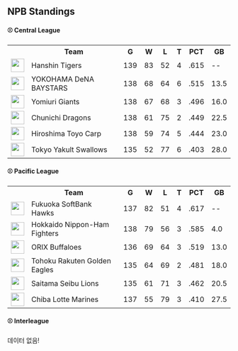 ## NPB Standings

#### ⚾ Central League

<table>
<tr><th></th><th>Team</th><th>G</th><th>W</th><th>L</th><th>T</th><th>PCT</th><th>GB</th></tr>
<tr>
    <td><img src='https://npb.jp/bis/images/pet2025_t_1.gif' width='30'></td>
    <td>Hanshin
Tigers</td>
    <td>139</td>
    <td>83</td>
    <td>52</td>
    <td>4</td>
    <td>.615</td>
    <td>--</td>
</tr>
<tr>
    <td><img src='https://npb.jp/bis/images/pet2025_db_1.gif' width='30'></td>
    <td>YOKOHAMA DeNA
BAYSTARS</td>
    <td>138</td>
    <td>68</td>
    <td>64</td>
    <td>6</td>
    <td>.515</td>
    <td>13.5</td>
</tr>
<tr>
    <td><img src='https://npb.jp/bis/images/pet2025_g_1.gif' width='30'></td>
    <td>Yomiuri
Giants</td>
    <td>138</td>
    <td>67</td>
    <td>68</td>
    <td>3</td>
    <td>.496</td>
    <td>16.0</td>
</tr>
<tr>
    <td><img src='https://npb.jp/bis/images/pet2025_d_1.gif' width='30'></td>
    <td>Chunichi
Dragons</td>
    <td>138</td>
    <td>61</td>
    <td>75</td>
    <td>2</td>
    <td>.449</td>
    <td>22.5</td>
</tr>
<tr>
    <td><img src='https://npb.jp/bis/images/pet2025_c_1.gif' width='30'></td>
    <td>Hiroshima Toyo
Carp</td>
    <td>138</td>
    <td>59</td>
    <td>74</td>
    <td>5</td>
    <td>.444</td>
    <td>23.0</td>
</tr>
<tr>
    <td><img src='https://npb.jp/bis/images/pet2025_s_1.gif' width='30'></td>
    <td>Tokyo Yakult
Swallows</td>
    <td>135</td>
    <td>52</td>
    <td>77</td>
    <td>6</td>
    <td>.403</td>
    <td>28.0</td>
</tr>
</table>

#### ⚾ Pacific League

<table>
<tr><th></th><th>Team</th><th>G</th><th>W</th><th>L</th><th>T</th><th>PCT</th><th>GB</th></tr>
<tr>
    <td><img src='https://npb.jp/bis/images/pet2025_h_1.gif' width='30'></td>
    <td>Fukuoka SoftBank
Hawks</td>
    <td>137</td>
    <td>82</td>
    <td>51</td>
    <td>4</td>
    <td>.617</td>
    <td>--</td>
</tr>
<tr>
    <td><img src='' width='30'></td>
    <td>Hokkaido Nippon-Ham
Fighters</td>
    <td>138</td>
    <td>79</td>
    <td>56</td>
    <td>3</td>
    <td>.585</td>
    <td>4.0</td>
</tr>
<tr>
    <td><img src='' width='30'></td>
    <td>ORIX
Buffaloes</td>
    <td>136</td>
    <td>69</td>
    <td>64</td>
    <td>3</td>
    <td>.519</td>
    <td>13.0</td>
</tr>
<tr>
    <td><img src='https://npb.jp/bis/images/pet2025_e_1.gif' width='30'></td>
    <td>Tohoku Rakuten
Golden Eagles</td>
    <td>135</td>
    <td>64</td>
    <td>69</td>
    <td>2</td>
    <td>.481</td>
    <td>18.0</td>
</tr>
<tr>
    <td><img src='https://npb.jp/bis/images/pet2025_l_1.gif' width='30'></td>
    <td>Saitama Seibu
Lions</td>
    <td>135</td>
    <td>61</td>
    <td>71</td>
    <td>3</td>
    <td>.462</td>
    <td>20.5</td>
</tr>
<tr>
    <td><img src='https://npb.jp/bis/images/pet2025_m_1.gif' width='30'></td>
    <td>Chiba Lotte
Marines</td>
    <td>137</td>
    <td>55</td>
    <td>79</td>
    <td>3</td>
    <td>.410</td>
    <td>27.5</td>
</tr>
</table>

#### ⚾ Interleague

데이터 없음!

